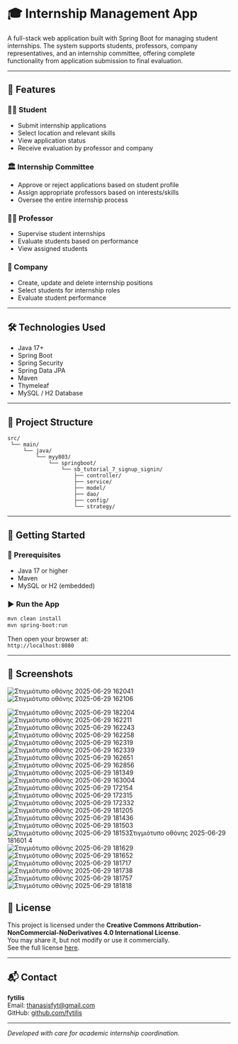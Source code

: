
# 🎓 Internship Management App

A full-stack web application built with Spring Boot for managing student internships. The system supports students, professors, company representatives, and an internship committee, offering complete functionality from application submission to final evaluation.

---

## 📌 Features

### 👨‍🎓 Student
- Submit internship applications
- Select location and relevant skills
- View application status
- Receive evaluation by professor and company

### 🏛 Internship Committee
- Approve or reject applications based on student profile
- Assign appropriate professors based on interests/skills
- Oversee the entire internship process

### 👨‍🏫 Professor
- Supervise student internships
- Evaluate students based on performance
- View assigned students

### 🏢 Company
- Create, update and delete internship positions
- Select students for internship roles
- Evaluate student performance

---

## 🛠 Technologies Used

- Java 17+
- Spring Boot
- Spring Security
- Spring Data JPA
- Maven
- Thymeleaf
- MySQL / H2 Database

---

## 📂 Project Structure

```
src/
 └── main/
     └── java/
         └── myy803/
             └── springboot/
                 └── sb_tutorial_7_signup_signin/
                     ├── controller/
                     ├── service/
                     ├── model/
                     ├── dao/
                     ├── config/
                     └── strategy/
```

---

## 🚀 Getting Started

### 🧱 Prerequisites

- Java 17 or higher
- Maven
- MySQL or H2 (embedded)

### ▶️ Run the App

```bash
mvn clean install
mvn spring-boot:run
```

Then open your browser at:  
`http://localhost:8080`

---

## 📸 Screenshots
![Στιγμιότυπο οθόνης 2025-06-29 162041](https://github.com/user-attachments/assets/378071ad-c7f6-489c-bd2d-83934df37f90)
![Στιγμιότυπο οθόνης 2025-06-29 162106](https://github.com/user-attachments/assets/e065ff3f-88b0-46c6-9317-8277d8c004d3)

![Στιγμιότυπο οθόνης 2025-06-29 182204](https://github.com/user-attachments/assets/00ee58f5-d407-4125-b4a1-1262434cbe67)
![Στιγμιότυπο οθόνης 2025-06-29 162211](https://github.com/user-attachments/assets/21f7d60e-de0c-4a60-98ad-b6191cc322c9)
![Στιγμιότυπο οθόνης 2025-06-29 162243](https://github.com/user-attachments/assets/4f2ae9e5-ee7e-43f1-ba28-5ef4fcd70dd8)
![Στιγμιότυπο οθόνης 2025-06-29 162258](https://github.com/user-attachments/assets/72cd8af4-cb17-44b9-b3a9-c6920ff44a70)
![Στιγμιότυπο οθόνης 2025-06-29 162319](https://github.com/user-attachments/assets/af9fbaa0-db6a-45d8-825a-8ab21d49e1a6)
![Στιγμιότυπο οθόνης 2025-06-29 162339](https://github.com/user-attachments/assets/72c7f26f-0aa1-4544-a46e-81edbcdc2b1f)
![Στιγμιότυπο οθόνης 2025-06-29 162651](https://github.com/user-attachments/assets/1c470877-d662-4bf4-bf09-dcea994411da)
![Στιγμιότυπο οθόνης 2025-06-29 162856](https://github.com/user-attachments/assets/4a68e698-41fb-4d34-b629-5e9a6e71bf76)
![Στιγμιότυπο οθόνης 2025-06-29 181349](https://github.com/user-attachments/assets/5a7b95af-2d58-4342-b42d-341e12afa956)
![Στιγμιότυπο οθόνης 2025-06-29 163004](https://github.com/user-attachments/assets/6a912ee1-c0f5-4106-ab0b-af5e91790cc3)
![Στιγμιότυπο οθόνης 2025-06-29 172154](https://github.com/user-attachments/assets/5d559c96-47c6-4dd3-9124-4230567a9737)
![Στιγμιότυπο οθόνης 2025-06-29 172315](https://github.com/user-attachments/assets/f721d9b2-165f-4140-8cfd-3031792c7a96)
![Στιγμιότυπο οθόνης 2025-06-29 172332](https://github.com/user-attachments/assets/735a3a0d-77f1-4496-81f4-7beebabfb21a)
![Στιγμιότυπο οθόνης 2025-06-29 181205](https://github.com/user-attachments/assets/7df57f8d-3a35-487b-9f19-13e7b1a06a9d)
![Στιγμιότυπο οθόνης 2025-06-29 181436](https://github.com/user-attachments/assets/800c28d0-c14b-4842-a405-b566a352ba3b)
![Στιγμιότυπο οθόνης 2025-06-29 181503](https://github.com/user-attachments/assets/8831c6a9-0450-4b57-aadd-ded8ecca9ba4)
![Στιγμιότυπο οθόνης 2025-06-29 18153![Στιγμιότυπο οθόνης 2025-06-29 181601](https://github.com/user-attachments/assets/a99329be-c02f-4e6d-8479-5c4f309de8b6)
4](https://github.com/user-attachments/assets/abc61d7b-290e-445d-8750-81e1f9027cf5)
![Στιγμιότυπο οθόνης 2025-06-29 181629](https://github.com/user-attachments/assets/4ac05802-6144-4293-a264-33e78a83a8e7)
![Στιγμιότυπο οθόνης 2025-06-29 181652](https://github.com/user-attachments/assets/d4e40099-d553-42a0-82a7-981705f3538a)
![Στιγμιότυπο οθόνης 2025-06-29 181717](https://github.com/user-attachments/assets/41a979a8-c0e7-449a-bf8b-0c98b1890e78)
![Στιγμιότυπο οθόνης 2025-06-29 181738](https://github.com/user-attachments/assets/aae50a8b-2ded-46ee-808f-8a4fabf3754f)
![Στιγμιότυπο οθόνης 2025-06-29 181757](https://github.com/user-attachments/assets/56057044-05e3-4e93-95f1-ce12bf5337b0)
![Στιγμιότυπο οθόνης 2025-06-29 181818](https://github.com/user-attachments/assets/de4b8816-c3d0-4ce3-a221-37c3c76bd233)




## 📄 License

This project is licensed under the **Creative Commons Attribution-NonCommercial-NoDerivatives 4.0 International License**.  
You may share it, but not modify or use it commercially.  
See the full license [here](./LICENSE.txt).

---

## 📬 Contact

**fytilis**  
Email: thanasisfyt@gmail.com  
GitHub: [github.com/fytilis](https://github.com/fytilis)

---

_Developed with care for academic internship coordination._
